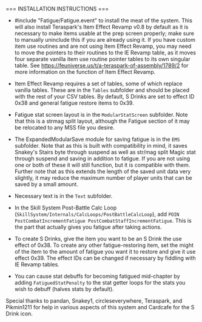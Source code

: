 === INSTALLATION INSTRUCTIONS ===

- #include "Fatigue/Fatigue.event" to install the meat of the system. This will also install Teraspark's Item Effect Revamp v0.8 by default as it is necessary to make items usable at the prep screen properly; make sure to manually uninclude this if you are already using it. If you have custom item use routines and are not using Item Effect Revamp, you may need to move the pointers to their routines to the IE Revamp table, as it moves four separate vanilla item use routine pointer tables to its own singular table. See https://feuniverse.us/t/a-teraspark-of-assembly/1789/2 for more information on the function of Item Effect Revamp.

- Item Effect Revamp requires a set of tables, some of which replace vanilla tables. These are in the `Tables` subfolder and should be placed with the rest of your CSV tables. By default, S Drinks are set to effect ID 0x38 and general fatigue restore items to 0x39.

- Fatigue stat screen layout is in the `ModularStatScreen` subfolder. Note that this is a strmag split layout, although the Fatigue section of it may be relocated to any MSS file you desire.

- The ExpandedModularSave module for saving fatigue is in the `EMS` subfolder. Note that as this is built with compatibility in mind, it saves Snakey's Stairs byte through suspend as well as str/mag split Magic stat through suspend and saving in addition to fatigue. If you are not using one or both of these it will still function, but it is compatible with them. Further note that as this extends the length of the saved unit data very slightly, it may reduce the maximum number of player units that can be saved by a small amount.

- Necessary text is in the `Text` subfolder.

- In the Skill System Post-Battle Calc Loop (`SkillSystem/Internals/CalcLoops/PostBattleCalcLoop`), add `POIN PostCombatIncrementFatigue PostCombatStaffIncrementFatigue`. This is the part that actually gives you fatigue after taking actions.

- To create S Drinks, give the item you want to be an S Drink the use effect of 0x38. To create any other fatigue-restoring item, set the might of the item to the amount of fatigue you want it to restore and give it use effect 0x39. The effect IDs can be changed if necessary by fiddling with IE Revamp tables.

- You can cause stat debuffs for becoming fatigued mid-chapter by adding `FatiguedStatPenalty` to the stat getter loops for the stats you wish to debuff (halves stats by default).


Special thanks to pandan, Snakey1, circleseverywhere, Teraspark, and Pikmin1211 for help in various aspects of this system and Cardcafe for the S Drink icon.
